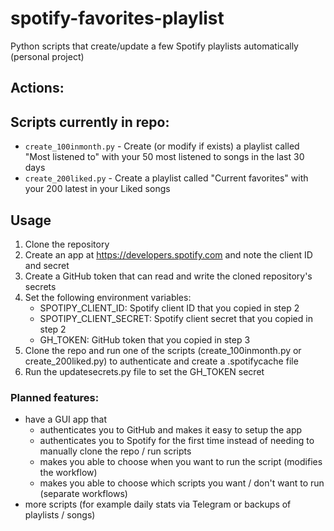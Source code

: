 # spotify-favorites-playlist
Python scripts that create/update a few Spotify playlists automatically (personal project)

## Actions:

## Scripts currently in repo:
- `create_100inmonth.py` - Create (or modify if exists) a playlist called "Most listened to" with your 50 most listened to songs in the last 30 days
- `create_200liked.py` - Create a playlist called "Current favorites" with your 200 latest in your Liked songs

## Usage

1. Clone the repository
2. Create an app at https://developers.spotify.com and note the client ID and secret
3. Create a GitHub token that can read and write the cloned repository's secrets
4. Set the following environment variables:
    - SPOTIPY_CLIENT_ID: Spotify client ID that you copied in step 2
    - SPOTIPY_CLIENT_SECRET: Spotify client secret that you copied in step 2
    - GH_TOKEN: GitHub token that you copied in step 3
5. Clone the repo and run one of the scripts (create_100inmonth.py or create_200liked.py) to authenticate and create a .spotifycache file
6. Run the updatesecrets.py file to set the GH_TOKEN secret

### Planned features:
- have a GUI app that
  - authenticates you to GitHub and makes it easy to setup the app
  - authenticates you to Spotify for the first time instead of needing to manually clone the repo / run scripts
  - makes you able to choose when you want to run the script (modifies the workflow)
  - makes you able to choose which scripts you want / don't want to run (separate workflows)
- more scripts (for example daily stats via Telegram or backups of playlists / songs)
